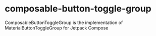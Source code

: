 # composable-button-toggle-group
ComposableButtonToggleGroup is the implementation of MaterialButtonToggleGroup for Jetpack Compose
